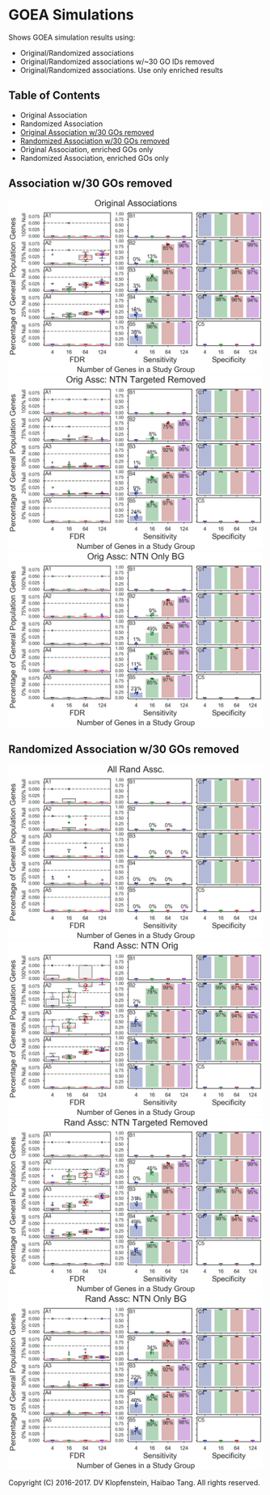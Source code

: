 # GOEA Simulations
Shows GOEA simulation results using: 
  * Original/Randomized associations    
  * Original/Randomized associations w/~30 GO IDs removed    
  * Original/Randomized associations. Use only enriched results    

## Table of Contents
* Original Association 
* Randomized Association
* [Original Association w/30 GOs removed](#association-w30-gos-removed)
* [Randomized Association w/30 GOs removed](#randomized-association-w30-gos-removed)
* Original Association, enriched GOs only 
* Randomized Association, enriched GOs only

## Association w/30 GOs removed
![fig_goea_orig_all_100to000_004to124_N00020_00020_humoral_rsp.png](../logs/fig_goea_orig_all_100to000_004to124_N00020_00020_humoral_rsp.png)    
![fig_goea_orig_ntn2_100to000_004to124_N00020_00020_humoral_rsp.png](../logs/fig_goea_orig_ntn2_100to000_004to124_N00020_00020_humoral_rsp.png)    
![fig_goea_orig_ntn3_100to000_004to124_N00020_00020_humoral_rsp.png](../logs/fig_goea_orig_ntn3_100to000_004to124_N00020_00020_humoral_rsp.png)    

## Randomized Association w/30 GOs removed
![fig_goea_rand_all_100to000_004to124_N00020_00020_humoral_rsp.png](../logs/fig_goea_rand_all_100to000_004to124_N00020_00020_humoral_rsp.png)    
![fig_goea_rand_ntn1_100to000_004to124_N00020_00020_humoral_rsp.png](../logs/fig_goea_rand_ntn1_100to000_004to124_N00020_00020_humoral_rsp.png)    
![fig_goea_rand_ntn2_100to000_004to124_N00020_00020_humoral_rsp.png](../logs/fig_goea_rand_ntn2_100to000_004to124_N00020_00020_humoral_rsp.png)    
![fig_goea_rand_ntn3_100to000_004to124_N00020_00020_humoral_rsp.png](../logs/fig_goea_rand_ntn3_100to000_004to124_N00020_00020_humoral_rsp.png)    

Copyright (C) 2016-2017. DV Klopfenstein, Haibao Tang. All rights reserved.
